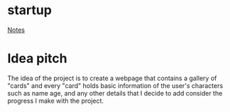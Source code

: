 # startup

[Notes](notes.md)

# Idea pitch

The idea of the project is to create a webpage that contains a gallery of "cards" and every "card" holds basic information of the user's characters such as name age, and any other details that I decide to add consider the progress I make with the project.